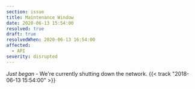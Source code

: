 ```yaml
---
section: issue
title: Maintenance Window
date: 2020-06-13 15:54:00
resolved: true
draft: true
resolvedWhen: 2020-06-13 16:54:00
affected:
  - API
severity: disrupted
---
```


*Just began* - We're currently shutting down the network. {{< track "2018-06-13 15:54:00" >}}
